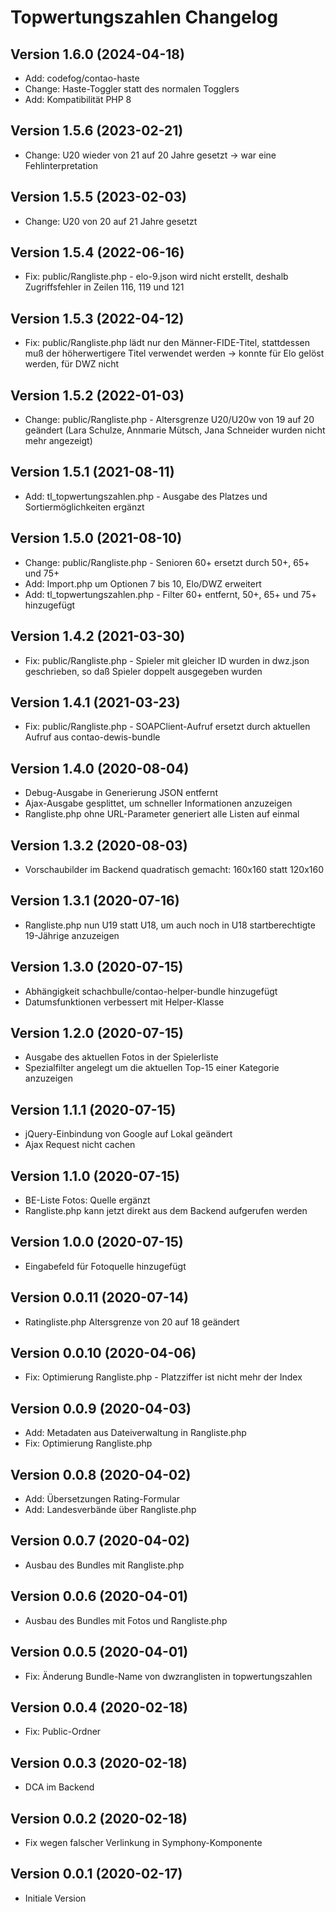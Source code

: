 # Topwertungszahlen Changelog

## Version 1.6.0 (2024-04-18)

* Add: codefog/contao-haste
* Change: Haste-Toggler statt des normalen Togglers
* Add: Kompatibilität PHP 8

## Version 1.5.6 (2023-02-21)

* Change: U20 wieder von 21 auf 20 Jahre gesetzt -> war eine Fehlinterpretation

## Version 1.5.5 (2023-02-03)

* Change: U20 von 20 auf 21 Jahre gesetzt

## Version 1.5.4 (2022-06-16)

* Fix: public/Rangliste.php - elo-9.json wird nicht erstellt, deshalb Zugriffsfehler in Zeilen 116, 119 und 121

## Version 1.5.3 (2022-04-12)

* Fix: public/Rangliste.php lädt nur den Männer-FIDE-Titel, stattdessen muß der höherwertigere Titel verwendet werden -> konnte für Elo gelöst werden, für DWZ nicht

## Version 1.5.2 (2022-01-03)

* Change: public/Rangliste.php - Altersgrenze U20/U20w von 19 auf 20 geändert (Lara Schulze, Annmarie Mütsch, Jana Schneider wurden nicht mehr angezeigt)

## Version 1.5.1 (2021-08-11)

* Add: tl_topwertungszahlen.php - Ausgabe des Platzes und Sortiermöglichkeiten ergänzt

## Version 1.5.0 (2021-08-10)

* Change: public/Rangliste.php - Senioren 60+ ersetzt durch 50+, 65+ und 75+
* Add: Import.php um Optionen 7 bis 10, Elo/DWZ erweitert
* Add: tl_topwertungszahlen.php - Filter 60+ entfernt, 50+, 65+ und 75+ hinzugefügt

## Version 1.4.2 (2021-03-30)

* Fix: public/Rangliste.php - Spieler mit gleicher ID wurden in dwz.json geschrieben, so daß Spieler doppelt ausgegeben wurden

## Version 1.4.1 (2021-03-23)

* Fix: public/Rangliste.php - SOAPClient-Aufruf ersetzt durch aktuellen Aufruf aus contao-dewis-bundle

## Version 1.4.0 (2020-08-04)

* Debug-Ausgabe in Generierung JSON entfernt
* Ajax-Ausgabe gesplittet, um schneller Informationen anzuzeigen
* Rangliste.php ohne URL-Parameter generiert alle Listen auf einmal

## Version 1.3.2 (2020-08-03)

* Vorschaubilder im Backend quadratisch gemacht: 160x160 statt 120x160

## Version 1.3.1 (2020-07-16)

* Rangliste.php nun U19 statt U18, um auch noch in U18 startberechtigte 19-Jährige anzuzeigen

## Version 1.3.0 (2020-07-15)

* Abhängigkeit schachbulle/contao-helper-bundle hinzugefügt
* Datumsfunktionen verbessert mit Helper-Klasse

## Version 1.2.0 (2020-07-15)

* Ausgabe des aktuellen Fotos in der Spielerliste
* Spezialfilter angelegt um die aktuellen Top-15 einer Kategorie anzuzeigen

## Version 1.1.1 (2020-07-15)

* jQuery-Einbindung von Google auf Lokal geändert
* Ajax Request nicht cachen

## Version 1.1.0 (2020-07-15)

* BE-Liste Fotos: Quelle ergänzt
* Rangliste.php kann jetzt direkt aus dem Backend aufgerufen werden

## Version 1.0.0 (2020-07-15)

* Eingabefeld für Fotoquelle hinzugefügt

## Version 0.0.11 (2020-07-14)

* Ratingliste.php Altersgrenze von 20 auf 18 geändert

## Version 0.0.10 (2020-04-06)

* Fix: Optimierung Rangliste.php - Platzziffer ist nicht mehr der Index

## Version 0.0.9 (2020-04-03)

* Add: Metadaten aus Dateiverwaltung in Rangliste.php
* Fix: Optimierung Rangliste.php

## Version 0.0.8 (2020-04-02)

* Add: Übersetzungen Rating-Formular
* Add: Landesverbände über Rangliste.php

## Version 0.0.7 (2020-04-02)

* Ausbau des Bundles mit Rangliste.php

## Version 0.0.6 (2020-04-01)

* Ausbau des Bundles mit Fotos und Rangliste.php

## Version 0.0.5 (2020-04-01)

* Fix: Änderung Bundle-Name von dwzranglisten in topwertungszahlen

## Version 0.0.4 (2020-02-18)

* Fix: Public-Ordner

## Version 0.0.3 (2020-02-18)

* DCA im Backend

## Version 0.0.2 (2020-02-18)

* Fix wegen falscher Verlinkung in Symphony-Komponente

## Version 0.0.1 (2020-02-17)

* Initiale Version
